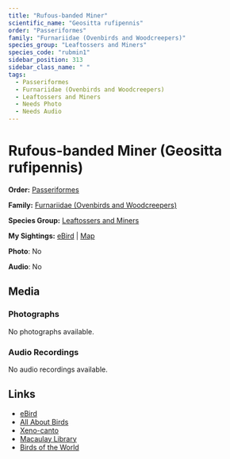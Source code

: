 ```yaml
---
title: "Rufous-banded Miner"
scientific_name: "Geositta rufipennis"
order: "Passeriformes"
family: "Furnariidae (Ovenbirds and Woodcreepers)"
species_group: "Leaftossers and Miners"
species_code: "rubmin1"
sidebar_position: 313
sidebar_class_name: " "
tags: 
  - Passeriformes
  - Furnariidae (Ovenbirds and Woodcreepers)
  - Leaftossers and Miners
  - Needs Photo
  - Needs Audio
---
```


# Rufous-banded Miner (Geositta rufipennis)

**Order:** [Passeriformes](/tags/passeriformes)

**Family:** [Furnariidae (Ovenbirds and Woodcreepers)](/tags/furnariidae-ovenbirds-and-woodcreepers)

**Species Group:** [Leaftossers and Miners](/tags/leaftossers-and-miners)

**My Sightings:** [eBird](https://ebird.org/lifelist?r=world&time=life&spp=rubmin1) | [Map](/map?species_code=rubmin1)

**Photo**: No 

**Audio**: No

## Media
### Photographs
No photographs available.

### Audio Recordings
No audio recordings available.

## Links
* [eBird](https://ebird.org/species/rubmin1) 
* [All About Birds](https://www.allaboutbirds.org/guide/rubmin1) 
* [Xeno-canto](https://www.xeno-canto.org/species/geositta-rufipennis) 
* [Macaulay Library](https://search.macaulaylibrary.org/catalog?taxonCode=rubmin1&sort=rating_rank_desc)
* [Birds of the World](https://birdsoftheworld.org/bow/species/rubmin1)
